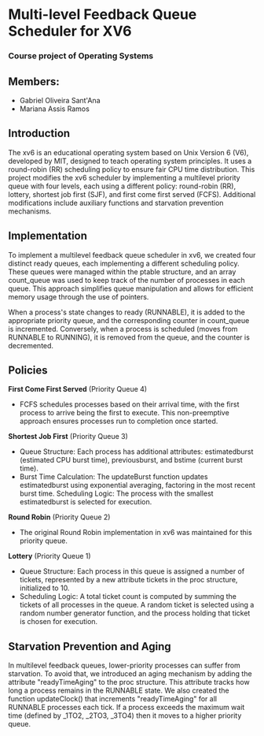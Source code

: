 # Multi-level Feedback Queue Scheduler for XV6

### Course project of Operating Systems

## Members:
- Gabriel Oliveira Sant'Ana
- Mariana Assis Ramos

## Introduction
The xv6 is an educational operating system based on Unix Version 6 (V6), developed by MIT, designed to teach operating system principles. It uses a round-robin (RR) scheduling policy to ensure fair CPU time distribution.
This project modifies the xv6 scheduler by implementing a multilevel priority queue with four levels, each using a different policy: round-robin (RR), lottery, shortest job first (SJF), and first come first served (FCFS). Additional modifications include auxiliary functions and starvation prevention mechanisms.

## Implementation
To implement a multilevel feedback queue scheduler in xv6, we created four distinct ready queues, each implementing a different scheduling policy. These queues were managed within the ptable structure, and an array count_queue was used to keep track of the number of processes in each queue. This approach simplifies queue manipulation and allows for efficient memory usage through the use of pointers.

When a process's state changes to ready (RUNNABLE), it is added to the appropriate priority queue, and the corresponding counter in count_queue is incremented. Conversely, when a process is scheduled (moves from RUNNABLE to RUNNING), it is removed from the queue, and the counter is decremented.

## Policies

**First Come First Served** (Priority Queue 4)
- FCFS schedules processes based on their arrival time, with the first process to arrive being the first to execute. This non-preemptive approach ensures processes run to completion once started.


**Shortest Job First** (Priority Queue 3)
- Queue Structure: Each process has additional attributes: estimatedburst (estimated CPU burst time), previousburst, and bstime (current burst time).
- Burst Time Calculation: The updateBurst function updates estimatedburst using exponential averaging, factoring in the most recent burst time.
Scheduling Logic: The process with the smallest estimatedburst is selected for execution.


**Round Robin** (Priority Queue 2)
- The original Round Robin implementation in xv6 was maintained for this priority queue.


**Lottery** (Priority Queue 1)
- Queue Structure: Each process in this queue is assigned a number of tickets, represented by a new attribute tickets in the proc structure, initialized to 10.
- Scheduling Logic: A total ticket count is computed by summing the tickets of all processes in the queue. A random ticket is selected using a random number generator function, and the process holding that ticket is chosen for execution.

## Starvation Prevention and Aging
In multilevel feedback queues, lower-priority processes can suffer from starvation.
To avoid that, we introduced an aging mechanism by adding the attribute "readyTimeAging" to the proc structure. This attribute tracks how long a process remains in the RUNNABLE state.
We also created the function updateClock() that increments "readyTimeAging" for all RUNNABLE processes each tick. If a process exceeds the maximum wait time (defined by _1TO2, _2TO3, _3TO4) then it moves to a higher priority queue.


